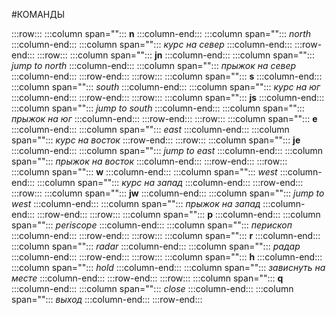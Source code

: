 #КОМАНДЫ

:::row:::
    :::column span="":::
        **n**
    :::column-end:::
    :::column span="":::
        *north*
    :::column-end:::
    :::column span="":::
        *курс на север*
    :::column-end:::
:::row-end:::
:::row:::
    :::column span="":::
        **jn**
    :::column-end:::
    :::column span="":::
        *jump to north*
    :::column-end:::
    :::column span="":::
        *прыжок на север*
    :::column-end:::
:::row-end:::
:::row:::
    :::column span="":::
        **s**
    :::column-end:::
    :::column span="":::
        *south*
    :::column-end:::
    :::column span="":::
        *курс на юг*
    :::column-end:::
:::row-end:::
:::row:::
    :::column span="":::
        **js**
    :::column-end:::
    :::column span="":::
        *jump to south*
    :::column-end:::
    :::column span="":::
        *прыжок на юг*
    :::column-end:::
:::row-end:::
:::row:::
    :::column span="":::
        **e**
    :::column-end:::
    :::column span="":::
        *east*
    :::column-end:::
    :::column span="":::
        *курс на восток*
:::row-end:::
:::row:::
    :::column span="":::
        **je**
    :::column-end:::
    :::column span="":::
        *jump to east*
    :::column-end:::
    :::column span="":::
        *прыжок на восток*
    :::column-end:::
:::row-end:::
:::row:::
    :::column span="":::
        **w**
    :::column-end:::
    :::column span="":::
        *west*
    :::column-end:::
    :::column span="":::
        *курс на запад*
    :::column-end:::
:::row-end:::
:::row:::
    :::column span="":::
        **jw**
    :::column-end:::
    :::column span="":::
        *jump to west*
    :::column-end:::
    :::column span="":::
        *прыжок на запад*
    :::column-end:::
:::row-end:::
:::row:::
    :::column span="":::
        **p**
    :::column-end:::
    :::column span="":::
        *periscope*
    :::column-end:::
    :::column span="":::
        *перископ*
    :::column-end:::
    :::row-end:::
:::row:::
    :::column span="":::
        **r**
    :::column-end:::
    :::column span="":::
        *radar*
    :::column-end:::
    :::column span="":::
        *радар*
    :::column-end:::
:::row-end:::
:::row:::
    :::column span="":::
        **h**
    :::column-end:::
    :::column span="":::
        *hold*
    :::column-end:::
    :::column span="":::
        *зависнуть на месте*
    :::column-end:::
:::row-end:::
:::row:::
    :::column span="":::
        **q**
    :::column-end:::
    :::column span="":::
        *close*
    :::column-end:::
    :::column span="":::
        *выход*
    :::column-end:::
:::row-end:::